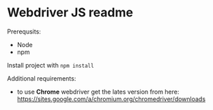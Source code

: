 # Webdriver JS readme

Prerequsits:

- Node
- npm

Install project with `npm install`

Additional requirements:

- to use **Chrome** webdriver get the lates version from here:
https://sites.google.com/a/chromium.org/chromedriver/downloads

